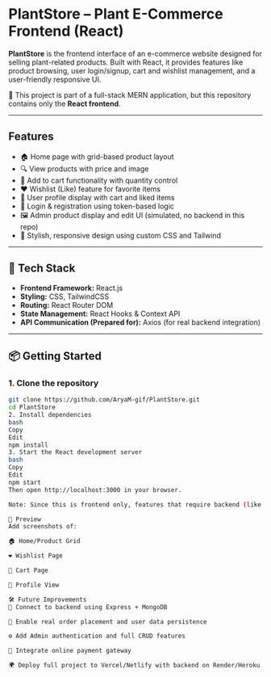 #  PlantStore – Plant E-Commerce Frontend (React)

**PlantStore** is the frontend interface of an e-commerce website designed for selling plant-related products. Built with React, it provides features like product browsing, user login/signup, cart and wishlist management, and a user-friendly responsive UI.

🛒 This project is part of a full-stack MERN application, but this repository contains only the **React frontend**.

---

##  Features

- 🏠 Home page with grid-based product layout
- 🔍 View products with price and image
- 🛒 Add to cart functionality with quantity control
- ❤️ Wishlist (Like) feature for favorite items
- 👤 User profile display with cart and liked items
- 🔐 Login & registration using token-based logic
- 🖼️ Admin product display and edit UI (simulated, no backend in this repo)
- 🎨 Stylish, responsive design using custom CSS and Tailwind

---

## 🧰 Tech Stack

- **Frontend Framework:** React.js
- **Styling:** CSS, TailwindCSS
- **Routing:** React Router DOM
- **State Management:** React Hooks & Context API
- **API Communication (Prepared for):** Axios (for real backend integration)

---

## 📦 Getting Started

### 1. Clone the repository

```bash
git clone https://github.com/AryaM-gif/PlantStore.git
cd PlantStore
2. Install dependencies
bash
Copy
Edit
npm install
3. Start the React development server
bash
Copy
Edit
npm start
Then open http://localhost:3000 in your browser.

Note: Since this is frontend only, features that require backend (like login, add-to-cart, admin edit, etc.) will only simulate actions or rely on placeholder localStorage behavior unless connected to an actual backend.

📸 Preview
Add screenshots of:

🏠 Home/Product Grid

❤️ Wishlist Page

🛒 Cart Page

👤 Profile View

🛠️ Future Improvements
🔗 Connect to backend using Express + MongoDB

🧾 Enable real order placement and user data persistence

⚙️ Add Admin authentication and full CRUD features

🛒 Integrate online payment gateway

🌍 Deploy full project to Vercel/Netlify with backend on Render/Heroku



